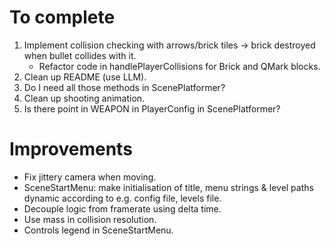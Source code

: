 # To complete
1. Implement collision checking with arrows/brick tiles -> brick destroyed when bullet collides with it.
    - Refactor code in handlePlayerCollisions for Brick and QMark blocks.
2. Clean up README (use LLM).
3. Do I need all those methods in ScenePlatformer?
4. Clean up shooting animation.
5. Is there point in WEAPON in PlayerConfig in ScenePlatformer?


# Improvements
- Fix jittery camera when moving.
- SceneStartMenu: make initialisation of title, menu strings & level paths dynamic according to e.g. config file, levels file.
- Decouple logic from framerate using delta time.
- Use mass in collision resolution.
- Controls legend in SceneStartMenu.